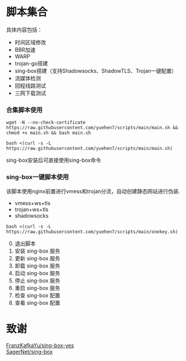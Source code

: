 # 脚本集合

具体内容包括：
* 时间区域修改
* BBR加速
* WARP
* trojan-go搭建
* sing-box搭建（支持Shadowsocks、ShadowTLS、Trojan一键配置）
* 流媒体检测
* 回程线路测试
* 三网下载测试

### 合集脚本使用

```
wget -N --no-check-certificate https://raw.githubusercontent.com/yuehen7/scripts/main/main.sh && chmod +x main.sh && bash main.sh
```

```
bash <(curl -s -L https://raw.githubusercontent.com/yuehen7/scripts/main/main.sh)
```

sing-box安装后可直接使用sing-box命令

### sing-box一键脚本使用

该脚本使用nginx前置进行vmess和trojan分流，自动创建静态网站进行伪装.
* vmess+ws+tls
* trojan+ws+tls
* shadowsocks

```
bash <(curl -s -L https://raw.githubusercontent.com/yuehen7/scripts/main/onekey.sh)
```

0. 退出脚本
1. 安装 sing-box 服务
2. 更新 sing-box 服务
3. 卸载 sing-box 服务
4. 启动 sing-box 服务
5. 停止 sing-box 服务
6. 重启 sing-box 服务
7. 检查 sing-box 配置
8. 查看 sing-box 配置





# 致谢  
[FranzKafkaYu/sing-box-yes](https://github.com/FranzKafkaYu/sing-box-yes)
<br/>
[SagerNet/sing-box](https://github.com/SagerNet/sing-box)  
